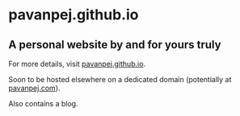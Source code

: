 # pavanpej.github.io

## A personal website by and for yours truly

For more details, visit [pavanpej.github.io](https://pavanpej.github.io).

Soon to be hosted elsewhere on a dedicated domain (potentially at [pavanpej.com](https://pavanpej.com)).

Also contains a blog.
